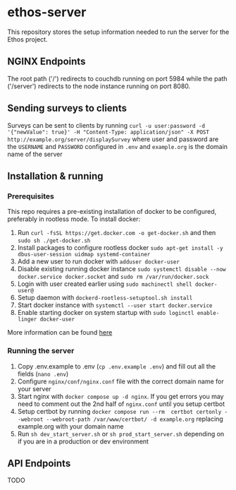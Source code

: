 # ethos-server

This repository stores the setup information needed to run the server for the Ethos project.

## NGINX Endpoints

The root path ('/') redirects to couchdb running on port 5984 while the path ('/server') redirects to the node instance running on port 8080.

## Sending surveys to clients

Surveys can be sent to clients by running `curl -u user:password -d '{"newValue": true}' -H "Content-Type: application/json" -X POST http://example.org/server/displaySurvey` where user and password are the `USERNAME` and `PASSWORD` configured in `.env` and `example.org` is the domain name of the server

## Installation & running

### Prerequisites

This repo requires a pre-existing installation of docker to be configured, preferably in rootless mode. To install docker:

1. Run `curl -fsSL https://get.docker.com -o get-docker.sh` and then `sudo sh ./get-docker.sh`
2. Install packages to configure rootless docker `sudo apt-get install -y dbus-user-session uidmap systemd-container`
3. Add a new user to run docker with `adduser docker-user`
4. Disable existing running docker instance `sudo systemctl disable --now docker.service docker.socket` and `sudo rm /var/run/docker.sock`
5. Login with user created earlier using `sudo machinectl shell docker-user@`
6. Setup daemon with `dockerd-rootless-setuptool.sh install`
7. Start docker instance with `systemctl --user start docker.service`
8. Enable starting docker on system startup with `sudo loginctl enable-linger docker-user`

More information can be found [here](https://docs.docker.com/engine/security/rootless/)

### Running the server

1. Copy .env.example to .env (`cp .env.example .env`) and fill out all the fields (`nano .env`)
2. Configure `nginx/conf/nginx.conf` file with the correct domain name for your server
3. Start nginx with `docker compose up -d nginx`. If you get errors you may need to comment out the 2nd half of `nginx.conf` until you setup certbot
4. Setup certbot by running `docker compose run --rm  certbot certonly --webroot --webroot-path /var/www/certbot/ -d example.org` replacing example.org with your domain name
5. Run `sh dev_start_server.sh` or `sh prod_start_server.sh` depending on if you are in a production or dev environment

## API Endpoints

TODO
